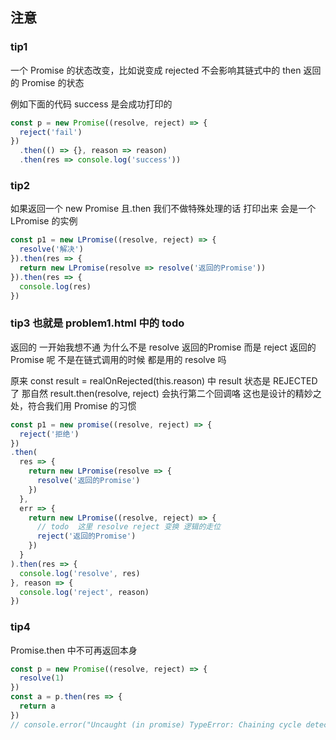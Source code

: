## 注意

### tip1

一个 Promise 的状态改变，比如说变成 rejected
不会影响其链式中的 then 返回的 Promise 的状态

例如下面的代码  success 是会成功打印的
```js
const p = new Promise((resolve, reject) => {
  reject('fail')
})
  .then(() => {}, reason => reason)
  .then(res => console.log('success'))
```


### tip2

如果返回一个 new Promise 且.then 我们不做特殊处理的话  打印出来 会是一个 LPromise 的实例
```js
const p1 = new LPromise((resolve, reject) => {
  resolve('解决')
}).then(res => {
  return new LPromise(resolve => resolve('返回的Promise'))
}).then(res => {
  console.log(res)
})
```

### tip3 也就是 problem1.html 中的 todo

返回的 一开始我想不通 为什么不是 resolve 返回的Promise 而是 reject 返回的Promise 呢
不是在链式调用的时候 都是用的 resolve 吗

原来 const result = realOnRejected(this.reason) 中 result 状态是 REJECTED 了 那自然 result.then(resolve, reject) 会执行第二个回调咯
这也是设计的精妙之处，符合我们用 Promise 的习惯
```js
const p1 = new promise((resolve, reject) => {
  reject('拒绝')
})
.then(
  res => {
    return new LPromise(resolve => {
      resolve('返回的Promise')
    })
  },
  err => {
    return new LPromise((resolve, reject) => {
      // todo  这里 resolve reject 变换 逻辑的走位
      reject('返回的Promise')
    })
  }
).then(res => {
  console.log('resolve', res)
}, reason => {
  console.log('reject', reason)
})
```

### tip4

Promise.then 中不可再返回本身

```js
const p = new Promise((resolve, reject) => {
  resolve(1)
})
const a = p.then(res => {
  return a
})
// console.error("Uncaught (in promise) TypeError: Chaining cycle detected for promise #<Promise>")
```

